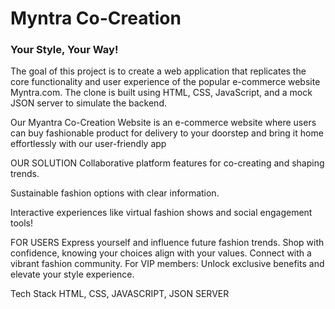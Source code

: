 # Myntra Co-Creation

<h3>Your Style,  Your Way!
</h3>
<p>The goal of this project is to create a web application that replicates the core functionality and user experience of the popular e-commerce website Myntra.com. The clone is built using HTML, CSS, JavaScript, and a mock JSON server to simulate the backend.
</p>
<p>Our Myantra Co-Creation Website
is an e-commerce website where users can buy fashionable product for delivery to your doorstep and bring it home effortlessly with our user-friendly app

OUR SOLUTION
Collaborative platform features for co-creating and shaping trends.

Sustainable fashion options with clear information.

Interactive experiences like virtual fashion shows and social engagement tools!

FOR USERS
Express yourself and influence future fashion trends.
Shop with confidence, knowing your choices align with your values.
Connect with a vibrant fashion community.
For VIP members: Unlock exclusive benefits and elevate your style experience.


</p>
Tech Stack
HTML, CSS, JAVASCRIPT, JSON SERVER
</p>
